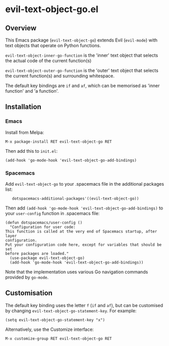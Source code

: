 # evil-text-object-go.el

## Overview

This Emacs package (`evil-text-object-go`) extends Evil (`evil-mode`) with text objects that
operate on Python functions.

`evil-text-object-inner-go-function` is the 'inner' text object that selects the actual code of the current function(s)

`evil-text-object-outer-go-function` is the 'outer' text object that selects the current function(s) and surrounding whitespace.

The default key bindings are `if` and `af`, which can be memorised as 'inner function' and 'a function'.

## Installation

### Emacs

Install from Melpa:

`M-x package-install RET evil-text-object-go RET`

Then add this to `init.el`:

```elisp
(add-hook 'go-mode-hook 'evil-text-object-go-add-bindings)
```

### Spacemacs

Add `evil-text-object-go` to your .spacemacs file in the additional packages list:

```elisp
   dotspacemacs-additional-packages'((evil-text-object-go))
```

Then add `(add-hook 'go-mode-hook 'evil-text-object-go-add-bindings)` to your `user-config` function in .spacemacs file:

```elisp
(defun dotspacemacs/user-config ()
  "Configuration for user code:
This function is called at the very end of Spacemacs startup, after layer
configuration.
Put your configuration code here, except for variables that should be set
before packages are loaded."
  (use-package evil-text-object-go)
  (add-hook 'go-mode-hook 'evil-text-object-go-add-bindings))
```

Note that the implementation uses various Go navigation commands provided by `go-mode`.


## Customisation


The default key binding uses the letter `f` (`if` and `af`), but can be customised by changing `evil-text-object-go-statement-key`.
For example:

```elisp
(setq evil-text-object-go-statement-key "x")
```

Alternatively, use the Customize interface:

`M-x customize-group RET evil-text-object-go RET`
